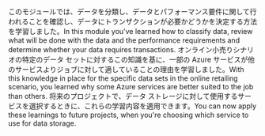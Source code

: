 <span data-ttu-id="c1d9a-101">このモジュールでは、データを分類し、データとパフォーマンス要件に関して行われることを確認し、データにトランザクションが必要かどうかを決定する方法を学習しました。</span><span class="sxs-lookup"><span data-stu-id="c1d9a-101">In this module you've learned how to classify data, review what will be done with the data and the performance requirements and determine whether your data requires transactions.</span></span> <span data-ttu-id="c1d9a-102">オンライン小売りシナリオの特定のデータ セットに対するこの知識を基に、一部の Azure サービスが他のサービスよりジョブに対して適していることの理由を学習しました。</span><span class="sxs-lookup"><span data-stu-id="c1d9a-102">With this knowledge in place for the specific data sets in the online retailing scenario, you learned why some Azure services are better suited to the job than others.</span></span> <span data-ttu-id="c1d9a-103">将来のプロジェクトで、データ ストレージに対して使用するサービスを選択するときに、これらの学習内容を適用できます。</span><span class="sxs-lookup"><span data-stu-id="c1d9a-103">You can now apply these learnings to future projects, when you're choosing which service to use for data storage.</span></span>

